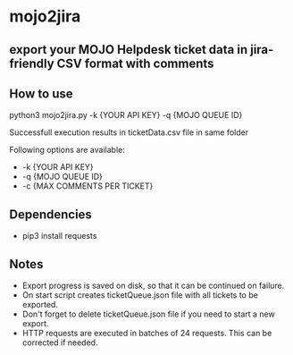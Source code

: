 # mojo2jira


<a id="org05c4b30"></a>

## export your MOJO Helpdesk ticket data in jira-friendly CSV format with comments


<a id="org79a7be8"></a>

## How to use

python3 mojo2jira.py -k {YOUR API KEY} -q {MOJO QUEUE ID}

Successfull execution results in ticketData.csv file in same folder

Following options are available:
-    -k {YOUR API KEY}
-    -q {MOJO QUEUE ID}
-    -c {MAX COMMENTS PER TICKET}


<a id="org1f7ae43"></a>

## Dependencies

-   pip3 install requests

## Notes

-   Export progress is saved on disk, so that it can be continued on failure.
-   On start script creates ticketQueue.json file with all tickets to be exported.
-   Don't forget to delete ticketQueue.json file if you need to start a new export.
-   HTTP requests are executed in batches of 24 requests. This can be corrected if needed.

